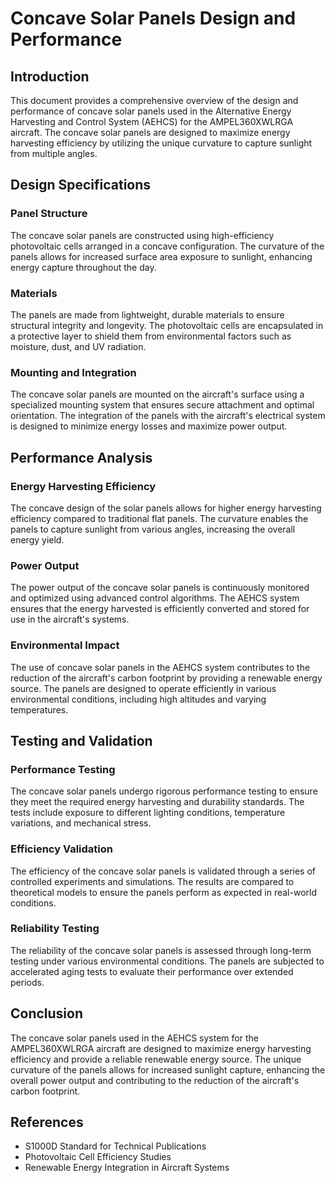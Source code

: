 # Concave Solar Panels Design and Performance

## Introduction

This document provides a comprehensive overview of the design and performance of concave solar panels used in the Alternative Energy Harvesting and Control System (AEHCS) for the AMPEL360XWLRGA aircraft. The concave solar panels are designed to maximize energy harvesting efficiency by utilizing the unique curvature to capture sunlight from multiple angles.

## Design Specifications

### Panel Structure

The concave solar panels are constructed using high-efficiency photovoltaic cells arranged in a concave configuration. The curvature of the panels allows for increased surface area exposure to sunlight, enhancing energy capture throughout the day.

### Materials

The panels are made from lightweight, durable materials to ensure structural integrity and longevity. The photovoltaic cells are encapsulated in a protective layer to shield them from environmental factors such as moisture, dust, and UV radiation.

### Mounting and Integration

The concave solar panels are mounted on the aircraft's surface using a specialized mounting system that ensures secure attachment and optimal orientation. The integration of the panels with the aircraft's electrical system is designed to minimize energy losses and maximize power output.

## Performance Analysis

### Energy Harvesting Efficiency

The concave design of the solar panels allows for higher energy harvesting efficiency compared to traditional flat panels. The curvature enables the panels to capture sunlight from various angles, increasing the overall energy yield.

### Power Output

The power output of the concave solar panels is continuously monitored and optimized using advanced control algorithms. The AEHCS system ensures that the energy harvested is efficiently converted and stored for use in the aircraft's systems.

### Environmental Impact

The use of concave solar panels in the AEHCS system contributes to the reduction of the aircraft's carbon footprint by providing a renewable energy source. The panels are designed to operate efficiently in various environmental conditions, including high altitudes and varying temperatures.

## Testing and Validation

### Performance Testing

The concave solar panels undergo rigorous performance testing to ensure they meet the required energy harvesting and durability standards. The tests include exposure to different lighting conditions, temperature variations, and mechanical stress.

### Efficiency Validation

The efficiency of the concave solar panels is validated through a series of controlled experiments and simulations. The results are compared to theoretical models to ensure the panels perform as expected in real-world conditions.

### Reliability Testing

The reliability of the concave solar panels is assessed through long-term testing under various environmental conditions. The panels are subjected to accelerated aging tests to evaluate their performance over extended periods.

## Conclusion

The concave solar panels used in the AEHCS system for the AMPEL360XWLRGA aircraft are designed to maximize energy harvesting efficiency and provide a reliable renewable energy source. The unique curvature of the panels allows for increased sunlight capture, enhancing the overall power output and contributing to the reduction of the aircraft's carbon footprint.

## References

- S1000D Standard for Technical Publications
- Photovoltaic Cell Efficiency Studies
- Renewable Energy Integration in Aircraft Systems
